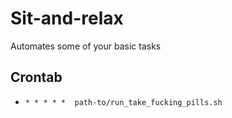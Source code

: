 # Sit-and-relax
Automates some of your basic tasks

## Crontab
  * `* * * * *  path-to/run_take_fucking_pills.sh`
